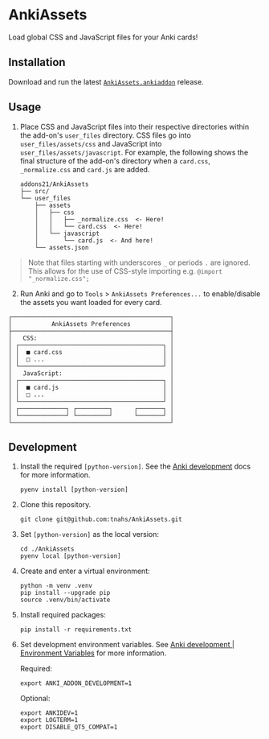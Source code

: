 # AnkiAssets

Load global CSS and JavaScript files for your Anki cards!

## Installation

Download and run the latest [`AnkiAssets.ankiaddon`][releases] release.

## Usage

1. Place CSS and JavaScript files into their respective directories within the
   add-on's `user_files` directory. CSS files go into `user_files/assets/css`
   and JavaScript into `user_files/assets/javascript`. For example, the
   following shows the final structure of the add-on's directory when a
   `card.css`, `_normalize.css` and `card.js` are added.

    ```plaintext
    addons21/AnkiAssets
    ├── src/
    └── user_files
        ├── assets
        │   ├── css
        │   │   ├── _normalize.css  <- Here!
        │   │   └── card.css  <- Here!
        │   └── javascript
        │       └── card.js  <- And here!
        └── assets.json
    ```

> Note that files starting with underscores `_` or periods `.` are ignored. This
> allows for the use of CSS-style importing e.g. `@import "_normalize.css";`

2. Run Anki and go to `Tools` > `AnkiAssets Preferences...` to enable/disable the
   assets you want loaded for every card.

```plaintext
┌────────────────────────────────────────────┐
│           AnkiAssets Preferences           │
├────────────────────────────────────────────┤
│   CSS:                                     │
│ ┌────────────────────────────────────────┐ │
│ │  ■ card.css                            │ │
│ │  □ ...                                 │ │
│ └────────────────────────────────────────┘ │
│   JavaScript:                              │
│ ┌────────────────────────────────────────┐ │
│ │  ■ card.js                             │ │
│ │  □ ...                                 │ │
│ └────────────────────────────────────────┘ │
│ ┌─────────────┐ ┌─────────┐      ┌───────┐ │
│ └─────────────┘ └─────────┘      └───────┘ │
└────────────────────────────────────────────┘
```

## Development

1. Install the required `[python-version]`. See the [Anki development][anki-dev]
   docs for more information.

    ```shell
    pyenv install [python-version]
    ```

2. Clone this repository.

    ```shell
    git clone git@github.com:tnahs/AnkiAssets.git
    ```

3. Set `[python-version]` as the local version:

    ```shell
    cd ./AnkiAssets
    pyenv local [python-version]
    ```

4. Create and enter a virtual environment:

    ```shell
    python -m venv .venv
    pip install --upgrade pip
    source .venv/bin/activate
    ```

5. Install required packages:

    ```shell
    pip install -r requirements.txt
    ```

6. Set development environment variables. See
   [Anki development | Environment Variables][env-var] for more information.

    Required:

    ```shell
    export ANKI_ADDON_DEVELOPMENT=1
    ```

    Optional:

    ```shell
    export ANKIDEV=1
    export LOGTERM=1
    export DISABLE_QT5_COMPAT=1
    ```

[anki-dev]: https://github.com/ankitects/anki/blob/main/docs/development.md
[env-var]: https://github.com/ankitects/anki/blob/main/docs/development.md#environmental-variables
[releases]: https://github.com/tnahs/AnkiAssets/releases

